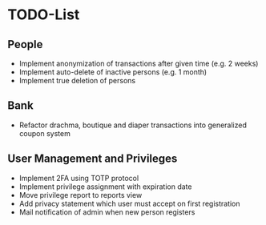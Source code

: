 # TODO-List

## People

* Implement anonymization of transactions after given time (e.g. 2 weeks)
* Implement auto-delete of inactive persons (e.g. 1 month)
* Implement true deletion of persons

## Bank

* Refactor drachma, boutique and diaper transactions into generalized coupon system

## User Management and Privileges

* Implement 2FA using TOTP protocol
* Implement privilege assignment with expiration date
* Move privilege report to reports view
* Add privacy statement which user must accept on first registration
* Mail notification of admin when new person registers
